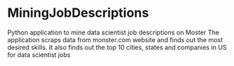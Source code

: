 # MiningJobDescriptions
Python application to mine data scientist job descriptions on Moster
The application scraps data from monster.com website and finds out the most desired skills.
It also finds out the top 10 cities, states and companies in US for data scientist jobs
